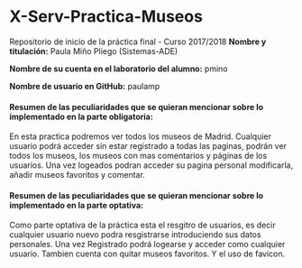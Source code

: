 # X-Serv-Practica-Museos
Repositorio de inicio de la práctica final - Curso 2017/2018
<strong>Nombre y titulación:</strong> Paula Miño Pliego (Sistemas-ADE)

<strong>Nombre de su cuenta en el laboratorio del alumno:</strong> pmino

<strong>Nombre de usuario en GitHub:</strong> paulamp

<h4>Resumen de las peculiaridades que se quieran mencionar sobre lo implementado en la parte obligatoria:</h4>

En esta practica podremos ver todos los museos de Madrid. Cualquier usuario podrá  acceder  sin estar 
registrado a todas las paginas, podrán ver todos los museos, los museos con mas comentarios y páginas de los usuarios. 
Una vez logeados podran acceder su pagina personal modificarla, añadir museos favoritos y comentar.


<h4>Resumen de las peculiaridades que se quieran mencionar sobre lo implementado en la parte optativa:</h4>

Como parte optativa de la práctica esta el resgitro de usuarios, es decir cualquier usuario nuevo podra 
resgistrarse introduciendo sus datos personales. Una vez Registrado podrá logearse y acceder como cualquier usuario. 
Tambien cuenta con quitar museos favoritos. Y el uso de favicon.

